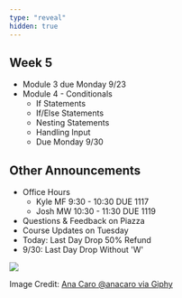 ```yaml
---
type: "reveal"
hidden: true
---
```

<section>
	<h2>Week 5</h2>
	<ul>
		<li>Module 3 due Monday 9/23</li>
		<li>Module 4 - Conditionals
		<ul>
			<li>If Statements</li>
			<li>If/Else Statements</li>
      <li>Nesting Statements</li>
      <li>Handling Input</li>
			<li>Due Monday 9/30</li>
		</ul></li>
	</ul>
</section>
<section>
	<h2>Other Announcements</h2>
	<ul>
    <li>Office Hours
    <ul>
    <li>Kyle MF 9:30 - 10:30 DUE 1117</li>
    <li>Josh MW 10:30 - 11:30 DUE 1119</li>
    </ul></li>
    <li>Questions & Feedback on Piazza</li>
    <li>Course Updates on Tuesday</li>
		<li>Today: Last Day Drop 50% Refund</li>
    <li>9/30: Last Day Drop Without 'W'</li>
	</ul>
</section>
<section>
	<img class="stretch" src="https://media.giphy.com/media/3o7TKpDXwgjFm9aVMY/giphy.gif">
	<p class="imagecredit">Image Credit: <a href="https://giphy.com/gifs/fox-fall-3o7TKpDXwgjFm9aVMY">Ana Caro @anacaro via Giphy</a></p>
</section>
